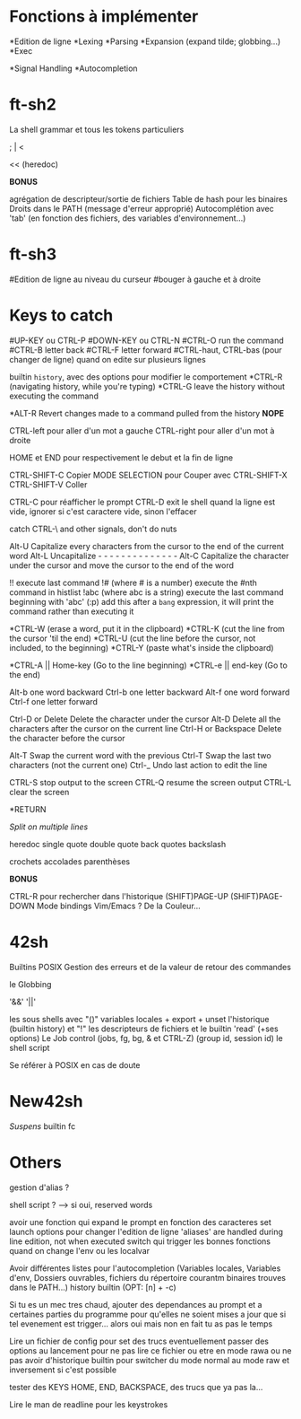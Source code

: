 Fonctions à implémenter
=======================

*Edition de ligne
*Lexing
*Parsing
*Expansion (expand tilde; globbing...)
*Exec

*Signal Handling
*Autocompletion

ft-sh2
======
	
La shell grammar et tous les tokens particuliers

 ;
 |
 <
 >
 << (heredoc)
 >>

**BONUS**

agrégation de descripteur/sortie de fichiers
Table de hash pour les binaires
Droits dans le PATH (message d'erreur approprié)
Autocomplétion avec 'tab' (en fonction des fichiers, des variables d'environnement...)

ft-sh3
======

#Edition de ligne au niveau du curseur
#bouger à gauche et à droite

Keys to catch
=============

#UP-KEY ou CTRL-P
#DOWN-KEY ou CTRL-N
#CTRL-O	run the command
#CTRL-B letter back
#CTRL-F letter forward
#CTRL-haut, CTRL-bas (pour changer de ligne) quand on edite sur plusieurs lignes

builtin `history`, avec des options pour modifier le comportement
*CTRL-R	(navigating history, while you're typing)
*CTRL-G	leave the history without executing the command

*ALT-R	Revert changes made to a command pulled from the history __NOPE__

CTRL-left pour aller d'un mot a gauche
CTRL-right pour aller d'un mot à droite

HOME et END pour respectivement le debut et la fin de ligne

CTRL-SHIFT-C Copier
MODE SELECTION pour Couper avec CTRL-SHIFT-X
CTRL-SHIFT-V Coller

CTRL-C pour réafficher le prompt
CTRL-D exit le shell quand la ligne est vide, ignorer si c'est caractere vide, sinon l'effacer

catch CTRL-\ and other signals, don't do nuts

Alt-U	Capitalize every characters from the cursor to the end of the current word
Alt-L	Uncapitalize -		-	-	-	-		-	-	-	-	-	-	-	-	-
Alt-C	Capitalize the character under the cursor and move the cursor to the end of the word

!! execute last command
!# (where # is a number) execute the #nth command in histlist
!abc (where abc is a string)	execute the last command beginning with 'abc'
(:p) 	add this after a `bang` expression, it will print the command rather than executing it

*CTRL-W (erase a word, put it in the clipboard)
*CTRL-K (cut the line from the cursor 'til the end)
*CTRL-U (cut the line before the cursor, not included, to the beginning)
*CTRL-Y (paste what's inside the clipboard)

*CTRL-A || Home-key (Go to the line beginning)
*CTRL-e || end-key (Go to the end)

Alt-b	one word backward
Ctrl-b	one letter backward
Alt-f	one word forward
Ctrl-f	one letter forward 

Ctrl-D or Delete		Delete the character under the cursor
Alt-D					Delete all the characters after the cursor on the current line
Ctrl-H	or Backspace	Delete the character before the cursor

Alt-T		Swap the current word with the previous
Ctrl-T		Swap the last two characters (not the current one)
Ctrl-_		Undo last action to edit the line

CTRL-S stop output to the screen
CTRL-Q resume the screen output
CTRL-L clear the screen

*RETURN


*Split on multiple lines*

heredoc
single quote
double quote
back quotes
backslash

crochets
accolades
parenthèses

**BONUS**

CTRL-R pour rechercher dans l'historique
(SHIFT)PAGE-UP
(SHIFT)PAGE-DOWN
Mode bindings Vim/Emacs ?
De la Couleur...


42sh
====

Builtins POSIX
Gestion des erreurs et de la valeur de retour des commandes

le Globbing

'&&'
'||'

les sous shells avec "()"
variables locales + export + unset
l'historique (builtin history) et "!"
les descripteurs de fichiers et le builtin 'read' (+ses options)
Le Job control (jobs, fg, bg, & et CTRL-Z) (group id, session id)
le shell script

Se référer à POSIX en cas de doute

New42sh
=======

*Suspens*
builtin fc

Others
======

gestion d'alias ?

shell script ?
--> si oui, reserved words

avoir une fonction qui expand le prompt en fonction des caracteres set
launch options pour changer l'edition de ligne
'aliases' are handled during line edition, not when executed
switch qui trigger les bonnes fonctions quand on change l'env ou les localvar

Avoir différentes listes pour l'autocompletion (Variables locales, Variables d'env, Dossiers ouvrables, fichiers du répertoire courantm binaires trouves dans le PATH...)
history builtin (OPT: [n] + -c)


Si tu es un mec tres chaud, ajouter des dependances au prompt et a certaines parties du programme pour qu'elles ne soient mises a jour que si tel evenement est trigger... alors oui mais non en fait tu as pas le temps

Lire un fichier de config pour set des trucs eventuellement
passer des options au lancement pour ne pas lire ce fichier ou etre en mode rawa ou ne pas avoir d'historique
builtin pour switcher du mode normal au mode raw et inversement si c'est possible

tester des KEYS
HOME, END, BACKSPACE, des trucs que ya pas la...

Lire le man de readline pour les keystrokes

